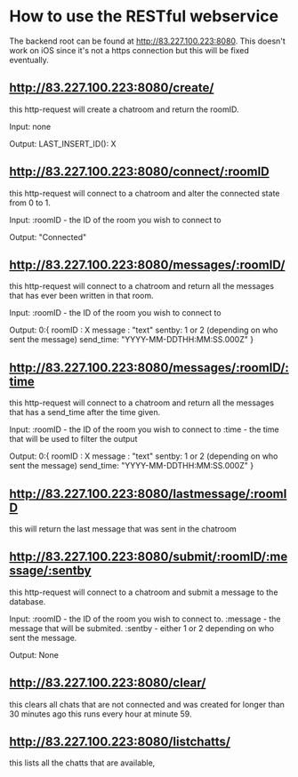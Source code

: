 # How to use the RESTful webservice

The backend root can be found at http://83.227.100.223:8080. This doesn't work on iOS since it's not a https connection but this will be fixed eventually.

## http://83.227.100.223:8080/create/
this http-request will create a chatroom and return the roomID.

Input:
none

Output:
LAST_INSERT_ID():	X

## http://83.227.100.223:8080/connect/:roomID
this http-request will connect to a chatroom and alter the connected state from 0 to 1.

Input:
:roomID - the ID of the room you wish to connect to 

Output:
"Connected"

## http://83.227.100.223:8080/messages/:roomID/
this http-request will connect to a chatroom and return all the messages that has ever been written in that room.

Input:
:roomID - the ID of the room you wish to connect to 

Output:
0:{
	roomID : X
	message : "text"
	sentby: 1 or 2 (depending on who sent the message)
	send_time: "YYYY-MM-DDTHH:MM:SS.000Z"
}

## http://83.227.100.223:8080/messages/:roomID/:time
this http-request will connect to a chatroom and return all the messages that has a send_time after the time given.

Input:
:roomID - the ID of the room you wish to connect to
:time - the time that will be used to filter the output

Output:
0:{
	roomID : X
	message : "text"
	sentby: 1 or 2 (depending on who sent the message)
	send_time: "YYYY-MM-DDTHH:MM:SS.000Z"
}
## http://83.227.100.223:8080/lastmessage/:roomID
this will return the last message that was sent in the chatroom 

## http://83.227.100.223:8080/submit/:roomID/:message/:sentby
this http-request will connect to a chatroom and submit a message to the database.

Input:
:roomID - the ID of the room you wish to connect to.
:message - the message that will be submited.
:sentby - either 1 or 2 depending on who sent the message.

Output:
None

## http://83.227.100.223:8080/clear/
this clears all chats that are not connected and was created for longer than 30 minutes ago this runs every hour at minute 59. 

## http://83.227.100.223:8080/listchatts/
this lists all the chatts that are available, 
